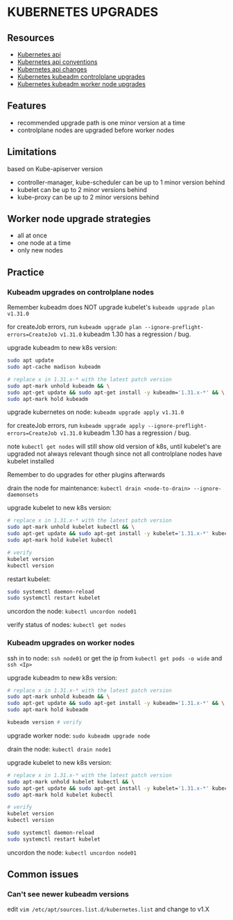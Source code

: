 # KUBERNETES UPGRADES

## Resources

- [Kubernetes api](https://kubernetes.io/docs/concepts/overview/kubernetes-api/)
- [Kubernetes api conventions](https://github.com/kubernetes/community/blob/master/contributors/devel/sig-architecture/api-conventions.md)
- [Kubernetes api changes](https://github.com/kubernetes/community/blob/master/contributors/devel/sig-architecture/api_changes.md)
- [Kubernetes kubeadm controlplane upgrades](https://kubernetes.io/docs/tasks/administer-cluster/kubeadm/kubeadm-upgrade/)
- [Kubernetes kubeadm worker node upgrades](https://kubernetes.io/docs/tasks/administer-cluster/kubeadm/upgrading-linux-nodes/)

## Features

- recommended upgrade path is one minor version at a time
- controlplane nodes are upgraded before worker nodes

## Limitations
based on Kube-apiserver version

- controller-manager, kube-scheduler can be up to 1 minor version behind
- kubelet can be up to 2 minor versions behind
- kube-proxy can be up to 2 minor versions behind

## Worker node upgrade strategies

- all at once
- one node at a time
- only new nodes

## Practice

### Kubeadm upgrades on controlplane nodes
Remember kubeadm does NOT upgrade kubelet's
`kubeadm upgrade plan v1.31.0`

for createJob errors, run `kubeadm upgrade plan --ignore-preflight-errors=CreateJob v1.31.0`
kubeadm 1.30 has a regression / bug.

upgrade kubeadm to new k8s version:
```sh
sudo apt update
sudo apt-cache madison kubeadm

# replace x in 1.31.x-* with the latest patch version
sudo apt-mark unhold kubeadm && \
sudo apt-get update && sudo apt-get install -y kubeadm='1.31.x-*' && \
sudo apt-mark hold kubeadm
```

upgrade kubernetes on node:
`kubeadm upgrade apply v1.31.0`

for createJob errors, run `kubeadm upgrade apply --ignore-preflight-errors=CreateJob v1.31.0`
kubeadm 1.30 has a regression / bug.

note `kubectl get nodes` will still show old version of k8s, until kubelet's are upgraded
not always relevant though since not all controlplane nodes have kubelet installed

Remember to do upgrades for other plugins afterwards

drain the node for maintenance:
`kubectl drain <node-to-drain> --ignore-daemonsets`

upgrade kubelet to new k8s version:

```sh
# replace x in 1.31.x-* with the latest patch version
sudo apt-mark unhold kubelet kubectl && \
sudo apt-get update && sudo apt-get install -y kubelet='1.31.x-*' kubectl='1.31.x-*' && \
sudo apt-mark hold kubelet kubectl

# verify
kubelet version
kubectl version
```

restart kubelet:

```sh
sudo systemctl daemon-reload
sudo systemctl restart kubelet
```

uncordon the node: `kubectl uncordon node01`

verify status of nodes:
`kubectl get nodes`

### Kubeadm upgrades on worker nodes
ssh in to node:
`ssh node01` or get the ip from `kubectl get pods -o wide` and `ssh <Ip>`

upgrade kubeadm to new k8s version:
```sh
# replace x in 1.31.x-* with the latest patch version
sudo apt-mark unhold kubeadm && \
sudo apt-get update && sudo apt-get install -y kubeadm='1.31.x-*' && \
sudo apt-mark hold kubeadm

kubeadm version # verify
```

upgrade worker node:
`sudo kubeadm upgrade node`

drain the node: `kubectl drain node1`

upgrade kubelet to new k8s version:

```sh
# replace x in 1.31.x-* with the latest patch version
sudo apt-mark unhold kubelet kubectl && \
sudo apt-get update && sudo apt-get install -y kubelet='1.31.x-*' kubectl='1.31.x-*' && \
sudo apt-mark hold kubelet kubectl

# verify
kubelet version
kubectl version
```

```sh
sudo systemctl daemon-reload
sudo systemctl restart kubelet
```

uncordon the node: `kubectl uncordon node01`

## Common issues

### Can't see newer kubeadm versions

edit `vim /etc/apt/sources.list.d/kubernetes.list` and change to v1.X